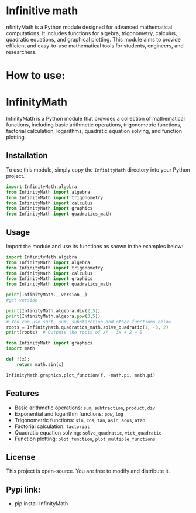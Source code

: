 # Infinitive math
nfinityMath is a Python module designed for advanced mathematical computations. It includes functions for algebra, trigonometry, calculus, quadratic equations, and graphical plotting. This module aims to provide efficient and easy-to-use mathematical tools for students, engineers, and researchers.
# How to use:
# InfinityMath

InfinityMath is a Python module that provides a collection of mathematical functions, including basic arithmetic operations, trigonometric functions, factorial calculation, logarithms, quadratic equation solving, and function plotting.

## Installation

To use this module, simply copy the `InfinityMath` directory into your Python project.
```python
import InfinityMath.algebra
from InfinityMath import algebra
from InfinityMath import trigonometry
from InfinityMath import calculus
from InfinityMath import graphics
from InfinityMath import quadratics_math
```

## Usage

Import the module and use its functions as shown in the examples below:

```python
import InfinityMath.algebra
from InfinityMath import algebra
from InfinityMath import trigonometry
from InfinityMath import calculus
from InfinityMath import graphics
from InfinityMath import quadratics_math

print(InfinityMath.__version__)
#get version

print(InfinityMath.algebra.div(2,5))
print(InfinityMath.algebra.pow(3,5))
# You can use sqrt, sum, substarction and other functions below
roots = InfinityMath.quadratics_math.solve_quadratic(1, -3, 2)
print(roots)  # Outputs the roots of x² - 3x + 2 = 0

from InfinityMath import graphics
import math

def f(x):
    return math.sin(x)

InfinityMath.graphics.plot_function(f, -math.pi, math.pi)
```

## Features

- Basic arithmetic operations: `sum`, `subtraction`, `product`, `div`
- Exponential and logarithm functions: `pow`, `log`
- Trigonometric functions: `sin`, `cos`, `tan`, `asin`, `acos`, `atan`
- Factorial calculation: `factorial`
- Quadratic equation solving: `solve_quadratic`, `viet_quadratic`
- Function plotting: `plot_function`, `plot_multiple_functions`

## License

This project is open-source. You are free to modify and distribute it.

## Pypi link:
- pip install InfinityMath
